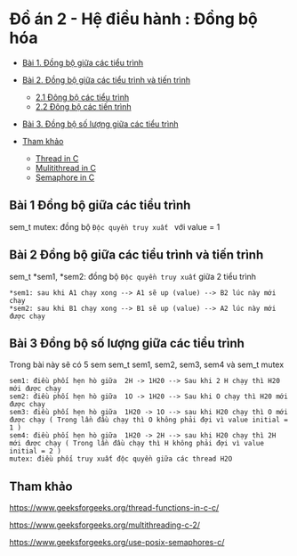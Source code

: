 # Đồ án 2 - Hệ điều hành : Đồng bộ hóa
- [Bài 1. Đồng bộ giữa các tiểu trình ](#bài-1-đồng-bộ-giữa-các-tiểu-trình)
- [Bài 2.  Đồng bộ giữa các tiểu trình và tiến trình](#bài-2-đồng-bộ-giữa-các-tiểu-trình-và-tiến-trình)

   - [2.1 Đông bộ các tiểu trình]()
   - [2.2 Đông bộ các tiến trình]()
- [Bài 3. Đồng bộ số lượng giữa các tiểu trình ](#bài-3-đồng-bộ-số-lượng-giữa-các-tiểu-trình)
- [Tham khảo](#tham-khảo) 
 
   - [Thread in C](https://www.geeksforgeeks.org/thread-functions-in-c-c/)
   - [Mulitithread in C](https://www.geeksforgeeks.org/multithreading-c-2/)
   - [Semaphore in C](https://www.geeksforgeeks.org/use-posix-semaphores-c/)


## Bài 1 Đồng bộ giữa các tiểu trình
sem_t mutex: đồng bộ `Độc quyền truy xuất ` với value = 1
## Bài 2 Đồng bộ giữa các tiểu trình và tiến trình
sem_t *sem1, *sem2: đồng bộ `Độc quyền truy xuất` giữa 2 tiểu trình
```
*sem1: sau khi A1 chạy xong --> A1 sẽ up (value) --> B2 lúc này mới chạy 
*sem2: sau khi B1 chạy xong --> B1 sẽ up (value) --> A2 lúc này mới được chạy
```
## Bài 3 Đồng bộ số lượng giữa các tiểu trình
Trong bài này sẽ có 5 sem
sem_t sem1, sem2, sem3, sem4 và sem_t mutex

```
sem1: điều phối hẹn hò giữa  2H -> 1H20 --> Sau khi 2 H chạy thì H20 mới được chạy
sem2: điều phối hẹn hò giữa  1O -> 1H20 --> Sau khi O chạy thì H20 mới được chạy
sem3: điều phối hẹn hò giữa  1H20 -> 1O --> sau khi H20 chạy thì O mới được chạy ( Trong lần đầu chạy thì O không phải đợi vì value initial = 1 )
sem4: điều phối hẹn hò giữa  1H20 -> 2H --> sau khi H20 chạy thì 2H mới được chạy ( Trong lần đầu chạy thì H không phải đợi vì value initial = 2 )
mutex: điều phối truy xuất độc quyền giữa các thread H2O 
```
## Tham khảo
https://www.geeksforgeeks.org/thread-functions-in-c-c/


https://www.geeksforgeeks.org/multithreading-c-2/


https://www.geeksforgeeks.org/use-posix-semaphores-c/
